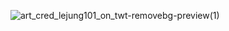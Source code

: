 

![art_cred_lejung101_on_twt-removebg-preview(1)](https://github.com/user-attachments/assets/4c5aa58d-8f03-4d85-9d91-fa1d84178b4b)

